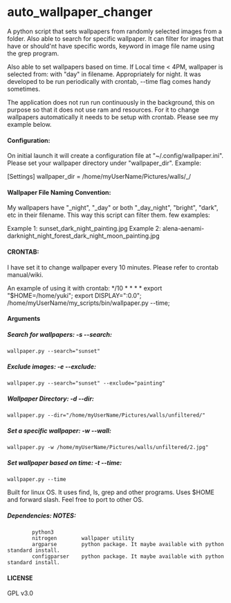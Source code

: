 # auto_wallpaper_changer
A python script that sets wallpapers from randomly selected images from a folder. Also able to search for specific wallpaper. It can filter for images that have or should'nt have specific words, keyword in image file name using the grep program. 

Also able to set wallpapers based on time. If Local time &lt; 4PM, wallpaper is selected from: with "day" in filename. Appropriately for night. It was developed to be run periodically with crontab, --time flag comes handy sometimes. 


The application does not run run continuously in the background, this on purpose so that it does not use ram and resources. For it to change wallpapers automatically it needs to be setup with crontab. Please see my example below. 

#### Configuration:
On initial launch it will create a configuration file at "~/.config/wallpaper.ini". Please set your wallpaper directory under "wallpaper_dir".
Example:

[Settings]
wallpaper_dir = /home/myUserName/Pictures/walls/_/





#### Wallpaper File Naming Convention:
My wallpapers have "_night", "_day" or both "_day_night", "bright", "dark", etc in their filename. This way this script can filter them. 
few examples:

Example 1: sunset_dark_night_painting.jpg
Example 2: alena-aenami-darknight_night_forest_dark_night_moon_painting.jpg

#### CRONTAB:
I have set it to change wallpaper every 10 minutes. Please refer to crontab manual/wiki.

An example of using it with crontab:
*/10 * * * * export "$HOME=/home/yuki"; export DISPLAY=":0.0"; /home/myUserName/my_scripts/bin/wallpaper.py --time; 


#### Arguments

##### Search for wallpapers: -s --search:
`wallpaper.py --search="sunset"`

##### Exclude images: -e --exclude:
`wallpaper.py --search="sunset" --exclude="painting"`

##### Wallpaper Directory: -d --dir:
`wallpaper.py --dir="/home/myUserName/Pictures/walls/unfiltered/"`

##### Set a specific wallpaper: -w --wall:
`wallpaper.py -w /home/myUserName/Pictures/walls/unfiltered/2.jpg"`

##### Set wallpaper based on time: -t --time:
`wallpaper.py --time`


Built for linux OS. It uses find, ls, grep and other programs. Uses $HOME and forward slash. Feel free to port to other OS.
##### Dependencies:               NOTES:
            python3
            nitrogen        wallpaper utility
            argparse        python package. It maybe available with python standard install.
            configparser    python package. It maybe available with python standard install.

#### LICENSE
GPL v3.0
